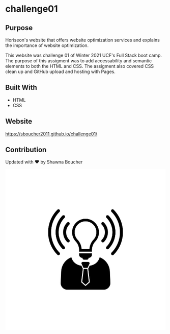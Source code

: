 # challenge01

## Purpose
Horiseon's website that offers website optimization services and explains the importance of website optimization.

This website was challenge 01 of Winter 2021 UCF's Full Stack boot camp.  The purpose of this assigment was to add accessability and semantic elements to both the HTML and CSS.  The assigment also covered CSS clean up and GitHub upload and hosting with Pages.

## Built With
* HTML
* CSS

## Website
https://sboucher2011.github.io/challenge01/

## Contribution
Updated with ❤️ by Shawna Boucher

![alt text](https://github.com/sboucher2011/challenge01/blob/main/assets/images/brand-awareness.png)